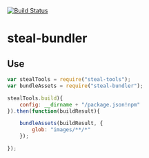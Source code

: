 [![Build Status](https://travis-ci.org/stealjs/steal-bundler.svg?branch=master)](https://travis-ci.org/stealjs/steal-bundler)

# steal-bundler



## Use

```js
var stealTools = require("steal-tools");
var bundleAssets = require("steal-bundler");

stealTools.build){
	config: __dirname + "/package.json!npm"
}).then(function(buildResult){

	bundleAssets(buildResult, {
		glob: "images/**/*"
	});

});
```
